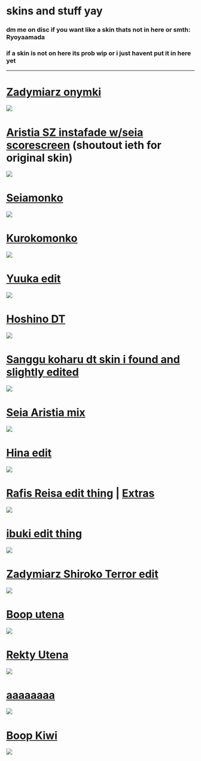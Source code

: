 # skins and stuff yay

### dm me on disc if you want like a skin thats not in here or smth: Ryoyaamada
### if a skin is not on here its prob wip or i just havent put it in here yet
-------------------------------------------------
# [Zadymiarz onymki](https://ryoyamadaskins.s-ul.eu/7mf3UEcp)
![](https://ryoyamadaskins.s-ul.eu/0UITodhU)

# [Aristia SZ instafade w/seia scorescreen](https://ryoyamadaskins.s-ul.eu/ajxCMr8q) (shoutout ieth for original skin)
![](https://ryoyamadaskins.s-ul.eu/2k1gv8xn)

# [Seiamonko](https://ryoyamadaskins.s-ul.eu/NXHhIo47)
![](https://ryoyamadaskins.s-ul.eu/9nOlXCIL)

# [Kurokomonko](https://ryoyamadaskins.s-ul.eu/21OCTpMD)
![](https://ryoyamadaskins.s-ul.eu/MF7ApDSk)

# [Yuuka edit](https://ryoyamadaskins.s-ul.eu/nlQpoR07)
![](https://ryoyamadaskins.s-ul.eu/WwlM4DKM)

# [Hoshino DT](https://ryoyamadaskins.s-ul.eu/IRm3WSUU)
![](https://ryoyamadaskins.s-ul.eu/AdewZFRk)

# [Sanggu koharu dt skin i found and slightly edited](https://ryoyamadaskins.s-ul.eu/u4lf2TZ1)
![](https://ryoyamadaskins.s-ul.eu/SS2hMqA7)

# [Seia Aristia mix](https://ryoyamadaskins.s-ul.eu/VJ7bt83i)
![](https://ryoyamadaskins.s-ul.eu/f0ommCqQ)

# [Hina edit](https://ryoyamadaskins.s-ul.eu/8Jc6fEur)
![](https://ryoyamadaskins.s-ul.eu/BwNI6lOR)

# [Rafis Reisa edit thing](https://ryoyamadaskins.s-ul.eu/LUcsi2uI) | [Extras](https://ryoyamadaskins.s-ul.eu/fxpq2sUp)
![](https://ryoyamadaskins.s-ul.eu/zvVmLPAW)

# [ibuki edit thing](https://ryoyamadaskins.s-ul.eu/C1O4OtLb)
![](https://ryoyamadaskins.s-ul.eu/r7QTi7RA)

# [Zadymiarz Shiroko Terror edit](https://ryoyamadaskins.s-ul.eu/MwOwvE78)
![](https://ryoyamadaskins.s-ul.eu/YDaty3YR)

# [Boop utena](https://ryoyamadaskins.s-ul.eu/YcE5UIxL)
![](https://ryoyamadaskins.s-ul.eu/lwfxXQmv)

# [Rekty Utena](https://ryoyamadaskins.s-ul.eu/E3XfzENL)
![](https://ryoyamadaskins.s-ul.eu/MIyH7mrR)

# [aaaaaaaa](https://ryoyamadaskins.s-ul.eu/eqq5YhCT)
![](https://ryoyamadaskins.s-ul.eu/puO8o5ED)

# [Boop Kiwi](https://ryoyamadaskins.s-ul.eu/Nw5eyilq)
![](https://ryoyamadaskins.s-ul.eu/CrcF908u)
